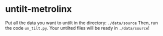 # untilt-metrolinx

Put all the data you want to untilt in the directory: `./data/source`
Then, run the code `un_tilt.py`. Your untilted files will be ready in `./data/source`!
